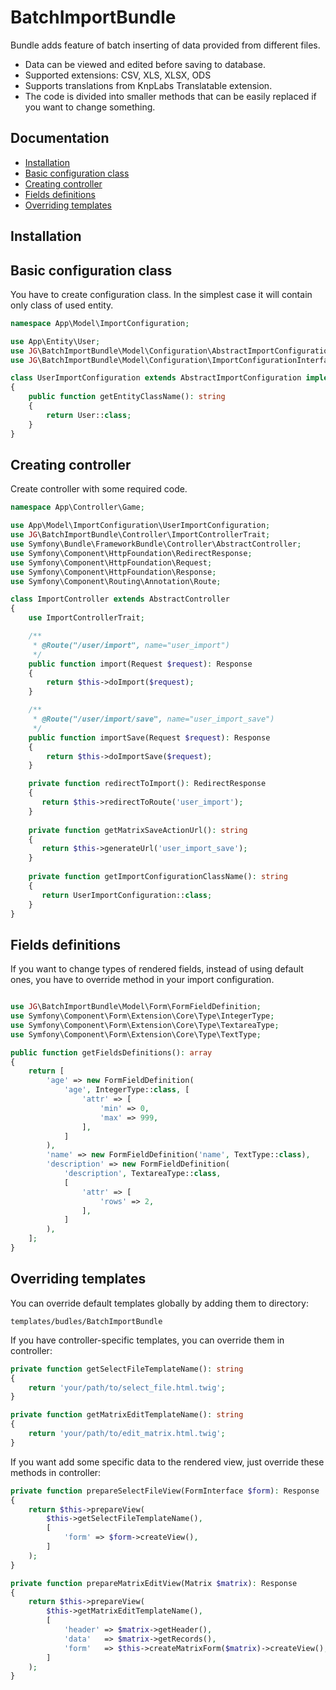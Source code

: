 BatchImportBundle
=

Bundle adds feature of batch inserting of data provided from different files. 
* Data can be viewed and edited before saving to database.
* Supported extensions: CSV, XLS, XLSX, ODS
* Supports translations from KnpLabs Translatable extension.
* The code is divided into smaller methods that can be easily replaced if you want to change something.

## Documentation
* [Installation](#installation)
* [Basic configuration class](#basic-configuration-class)
* [Creating controller](#creating-controller)
* [Fields definitions](#fields-definitions)
* [Overriding templates](#overriding-templates)

## Installation

## Basic configuration class

You have to create configuration class. In the simplest case it will contain only class of used entity.

```php
namespace App\Model\ImportConfiguration;

use App\Entity\User;
use JG\BatchImportBundle\Model\Configuration\AbstractImportConfiguration;
use JG\BatchImportBundle\Model\Configuration\ImportConfigurationInterface;

class UserImportConfiguration extends AbstractImportConfiguration implements ImportConfigurationInterface
{
    public function getEntityClassName(): string
    {
        return User::class;
    }
}
```

## Creating controller

Create controller with some required code.

```php
namespace App\Controller\Game;

use App\Model\ImportConfiguration\UserImportConfiguration;
use JG\BatchImportBundle\Controller\ImportControllerTrait;
use Symfony\Bundle\FrameworkBundle\Controller\AbstractController;
use Symfony\Component\HttpFoundation\RedirectResponse;
use Symfony\Component\HttpFoundation\Request;
use Symfony\Component\HttpFoundation\Response;
use Symfony\Component\Routing\Annotation\Route;

class ImportController extends AbstractController
{
    use ImportControllerTrait;

    /**
     * @Route("/user/import", name="user_import")
     */
    public function import(Request $request): Response
    {
        return $this->doImport($request);
    }

    /**
     * @Route("/user/import/save", name="user_import_save")
     */
    public function importSave(Request $request): Response
    {
        return $this->doImportSave($request);
    }

    private function redirectToImport(): RedirectResponse
    {
       return $this->redirectToRoute('user_import');
    }
    
    private function getMatrixSaveActionUrl(): string
    {
       return $this->generateUrl('user_import_save');
    }
    
    private function getImportConfigurationClassName(): string
    {
       return UserImportConfiguration::class;
    }
}
```

## Fields definitions

If you want to change types of rendered fields, instead of using default ones,
you have to override method in your import configuration.

```php

use JG\BatchImportBundle\Model\Form\FormFieldDefinition;
use Symfony\Component\Form\Extension\Core\Type\IntegerType;
use Symfony\Component\Form\Extension\Core\Type\TextareaType;
use Symfony\Component\Form\Extension\Core\Type\TextType;

public function getFieldsDefinitions(): array
{
    return [
        'age' => new FormFieldDefinition(
            'age', IntegerType::class, [
                'attr' => [
                    'min' => 0,
                    'max' => 999,
                ],
            ]
        ),
        'name' => new FormFieldDefinition('name', TextType::class),
        'description' => new FormFieldDefinition(
            'description', TextareaType::class,
            [
                'attr' => [
                    'rows' => 2,
                ],
            ]
        ),
    ];
}
```

## Overriding templates

You can override default templates globally by adding them to directory:

```
templates/budles/BatchImportBundle
```

If you have controller-specific templates, you can override them in controller:

```php
private function getSelectFileTemplateName(): string
{
    return 'your/path/to/select_file.html.twig';
}

private function getMatrixEditTemplateName(): string
{
    return 'your/path/to/edit_matrix.html.twig';
}
```

If you want add some specific data to the rendered view, just override these methods in controller:

```php
private function prepareSelectFileView(FormInterface $form): Response
{
    return $this->prepareView(
        $this->getSelectFileTemplateName(),
        [
            'form' => $form->createView(),
        ]
    );
}

private function prepareMatrixEditView(Matrix $matrix): Response
{
    return $this->prepareView(
        $this->getMatrixEditTemplateName(),
        [
            'header' => $matrix->getHeader(),
            'data'   => $matrix->getRecords(),
            'form'   => $this->createMatrixForm($matrix)->createView(),
        ]
    );
}
```


